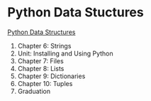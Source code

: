 # Python Data Stuctures

[Python Data Structures](https://www.coursera.org/learn/python-data?specialization=python)

1. Chapter 6: Strings
2. Unit: Installing and Using Python
3. Chapter 7: Files
4. Chapter 8: Lists
5. Chapter 9: Dictionaries
6. Chapter 10: Tuples
7. Graduation
